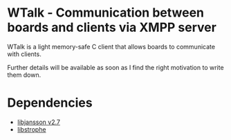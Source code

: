 WTalk - Communication between boards and clients via XMPP server
=========

WTalk is a light memory-safe C client that allows boards to communicate with clients.

Further details will be available as soon as I find the right motivation to write them down.

Dependencies
=========
* [libjansson v2.7](http://www.digip.org/jansson/)
* [libstrophe](http://strophe.im/libstrophe/)
